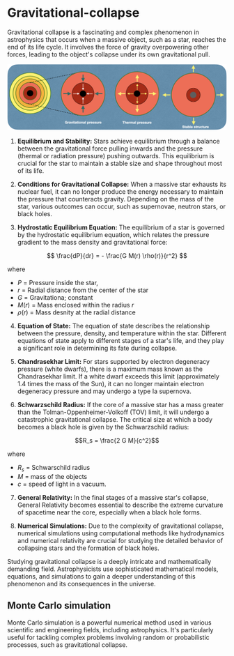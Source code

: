 # Gravitational-collapse

Gravitational collapse is a fascinating and complex phenomenon in astrophysics that occurs when a massive object, such as a star, reaches the end of its life cycle. It involves the force of gravity overpowering other forces, leading to the object's collapse under its own gravitational pull. 

![Alt text](image.png)

1. **Equilibrium and Stability:**
Stars achieve equilibrium through a balance between the gravitational force pulling inwards and the pressure (thermal or radiation pressure) pushing outwards. This equilibrium is crucial for the star to maintain a stable size and shape throughout most of its life.

2. **Conditions for Gravitational Collapse:**
When a massive star exhausts its nuclear fuel, it can no longer produce the energy necessary to maintain the pressure that counteracts gravity. Depending on the mass of the star, various outcomes can occur, such as supernovae, neutron stars, or black holes.

3. **Hydrostatic Equilibrium Equation:**
The equilibrium of a star is governed by the hydrostatic equilibrium equation, which relates the pressure gradient to the mass density and gravitational force:

$$ \frac{dP}{dr} = - \frac{G M(r) \rho(r)}{r^2} $$

where

- $P$ = Pressure inside the star,
- $r$ = Radial distance from the center of the star
- $G$ = Gravitationa; constant
- $M(r)$ = Mass enclosed within the radius $r$
- $\rho(r)$ = Mass desnity at the radial distance

4. **Equation of State:**
The equation of state describes the relationship between the pressure, density, and temperature within the star. Different equations of state apply to different stages of a star's life, and they play a significant role in determining its fate during collapse.

5. **Chandrasekhar Limit:**
For stars supported by electron degeneracy pressure (white dwarfs), there is a maximum mass known as the Chandrasekhar limit. If a white dwarf exceeds this limit (approximately 1.4 times the mass of the Sun), it can no longer maintain electron degeneracy pressure and may undergo a type Ia supernova.

6. **Schwarzschild Radius:**
If the core of a massive star has a mass greater than the Tolman-Oppenheimer-Volkoff (TOV) limit, it will undergo a catastrophic gravitational collapse. The critical size at which a body becomes a black hole is given by the Schwarzschild radius:

$$R_s = \frac{2 G M}{c^2}$$

where 

- $R_s$ = Schwarschild radius
- $M$ = mass of the objects
- $c$ = speed of light in a vacuum.

7. **General Relativity:**
In the final stages of a massive star's collapse, General Relativity becomes essential to describe the extreme curvature of spacetime near the core, especially when a black hole forms.

8. **Numerical Simulations:**
Due to the complexity of gravitational collapse, numerical simulations using computational methods like hydrodynamics and numerical relativity are crucial for studying the detailed behavior of collapsing stars and the formation of black holes.

Studying gravitational collapse is a deeply intricate and mathematically demanding field. Astrophysicists use sophisticated mathematical models, equations, and simulations to gain a deeper understanding of this phenomenon and its consequences in the universe.

## Monte Carlo simulation

Monte Carlo simulation is a powerful numerical method used in various scientific and engineering fields, including astrophysics. It's particularly useful for tackling complex problems involving random or probabilistic processes, such as gravitational collapse.